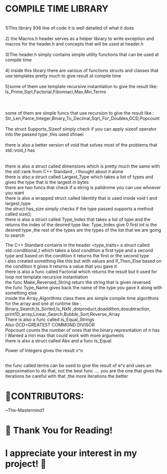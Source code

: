 # COMPILE TIME LIBRARY 
<br>
1)This library 936 line of code it is well detailed of what it does<br><br>
2) the Macros.h header serves as a helper library to write exception and macros for the header.h 
and concepts that will be used at header.h<br><br>
3)The header.h simply contains simple utility functions that can be used at compile time <br><br>
4) inside this library there are various of functions structs and classes that use templates pretty much to give result at compile time<br><br>
5)some of them use template recursive instantiation to give the result like:
Is_Prime,Sqrt,Factorial,Fibonnaci,Max,Min,Terms
<br>
<br>
<br>
<br>
some of them are simple funcs that use recursion to give the result like :<br>
Str_Len,Parce_Integer,Binary_To_Decimal,Sqrt_For_Doubles,GCD,Popcount
<br><br>
The struct Supports_Sizeof simply check if you can apply sizeof operator into the passed type ,this used sfinaei <br>
<br> there is also a better version of void that solves most of the problems that std::void_t has <br>
<br><br> there is also a struct called dimensions which is pretty much the same with the std::rank from C++ Standard , i
thought about it alone 
<br>
there is also a struct called Largest_Type which takes a list of types and gives the type that is the largest in bytes 
<br>
there are two funcs that check if a string is palidrome you can use whoever you want 
<br>
there is also a wrapped struct called Identity that is used inside void t and largest_type
<br>
the struct has_size simply checks if the type passed supports a method called size();
<br>
there is also a struct called Type_Index that takes a list of type and the returns the index of the desired type like:
Type_Index<int,int,float,double,std::size_t> give 0 
first int is the desired type ,the rest of the types are the types of the list that we are going to search 
<br>

The C++ Standard contains in the header <type_traits> a struct called std::conditional_t which takes a bool condition a first type and a second type 
and based on the condition it returns the first or the second type
<br>
i also created something like this but with values and If_Then_Else based on the condition it gives it returns a value that you gave it 
<br>
there is also a func called Factorial which returns the result but it used for loop not template recursive instantiation 
<br>
the func Make_Reversed_String return the string that is given reversed 
<br>
the func Type_Name gives back the name of the type you gave it along with something else 
<br>
inside the Array_Algorithms class there are simple compile time algorithms for the array and one at runtime like :
<br>
Binary_Search,Is_Sorted,Is_NxN ,dotproduct,doaddition,dosubtraction, print1D_array,Linear_Search,Bubble_Sort,Reverse_Array
<br>
There is also a func called Is_Equal_Strings
<br>
Also GCD=GREATEST COMMOND DIVISOR
<br>
Popcount counts the number of ones that the binary represntation of n has 
<br>
I Wanted a min max that could work with more arguments 
<br> 
there is also a struct called Abs and a func Is_Equal

Power of Integers gives the result x^n 

<br> the func called terms can be used to give the result of e^x and uses an approximation to do that, not the best func ....
you are the one that gives the iterations be careful with that ,the more iterations the better 
<br>
# 👥CONTRIBUTORS:
~The-Mastermind1<br>

# 🙏 Thank You for Reading!
# I appreciate your interest in my project! 🚀

